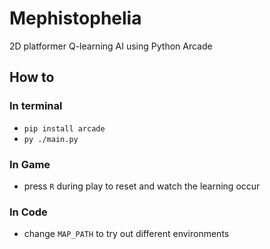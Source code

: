 # Mephistophelia

2D platformer Q-learning AI using Python Arcade

## How to
### In terminal
- `pip install arcade`
- `py ./main.py`

### In Game
- press `R` during play to reset and watch the learning occur

### In Code
- change `MAP_PATH` to try out different environments
